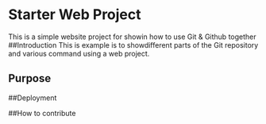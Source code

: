 # Starter Web Project
This is a simple website project for showin how to use Git & Github together
##Introduction
This is example is to showdifferent parts of the Git repository and various command using a web project.
## Purpose

##Deployment

##How to contribute